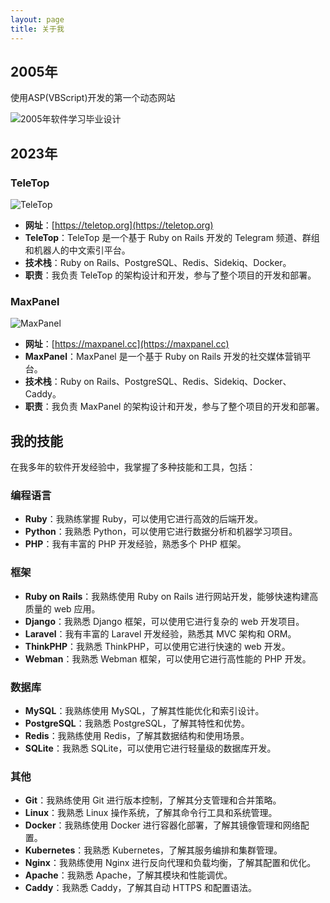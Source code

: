 ```yaml
---
layout: page
title: 关于我
---
```

## 2005年

使用ASP(VBScript)开发的第一个动态网站

![2005年软件学习毕业设计](/assets/img/ejob.jpg)

## 2023年

### TeleTop

![TeleTop](/assets/img/teletop.png)

- **网址**：[https://teletop.org](https://teletop.org)
- **TeleTop**：TeleTop 是一个基于 Ruby on Rails 开发的 Telegram 频道、群组和机器人的中文索引平台。
- **技术栈**：Ruby on Rails、PostgreSQL、Redis、Sidekiq、Docker。
- **职责**：我负责 TeleTop 的架构设计和开发，参与了整个项目的开发和部署。

### MaxPanel

![MaxPanel](/assets/img/maxpanel.png)

- **网址**：[https://maxpanel.cc](https://maxpanel.cc)
- **MaxPanel**：MaxPanel 是一个基于 Ruby on Rails 开发的社交媒体营销平台。
- **技术栈**：Ruby on Rails、PostgreSQL、Redis、Sidekiq、Docker、Caddy。
- **职责**：我负责 MaxPanel 的架构设计和开发，参与了整个项目的开发和部署。

## 我的技能

在我多年的软件开发经验中，我掌握了多种技能和工具，包括：

### 编程语言

- **Ruby**：我熟练掌握 Ruby，可以使用它进行高效的后端开发。
- **Python**：我熟悉 Python，可以使用它进行数据分析和机器学习项目。
- **PHP**：我有丰富的 PHP 开发经验，熟悉多个 PHP 框架。

### 框架

- **Ruby on Rails**：我熟练使用 Ruby on Rails 进行网站开发，能够快速构建高质量的 web 应用。
- **Django**：我熟悉 Django 框架，可以使用它进行复杂的 web 开发项目。
- **Laravel**：我有丰富的 Laravel 开发经验，熟悉其 MVC 架构和 ORM。
- **ThinkPHP**：我熟悉 ThinkPHP，可以使用它进行快速的 web 开发。
- **Webman**：我熟悉 Webman 框架，可以使用它进行高性能的 PHP 开发。

### 数据库

- **MySQL**：我熟练使用 MySQL，了解其性能优化和索引设计。
- **PostgreSQL**：我熟悉 PostgreSQL，了解其特性和优势。
- **Redis**：我熟练使用 Redis，了解其数据结构和使用场景。
- **SQLite**：我熟悉 SQLite，可以使用它进行轻量级的数据库开发。

### 其他

- **Git**：我熟练使用 Git 进行版本控制，了解其分支管理和合并策略。
- **Linux**：我熟悉 Linux 操作系统，了解其命令行工具和系统管理。
- **Docker**：我熟练使用 Docker 进行容器化部署，了解其镜像管理和网络配置。
- **Kubernetes**：我熟悉 Kubernetes，了解其服务编排和集群管理。
- **Nginx**：我熟练使用 Nginx 进行反向代理和负载均衡，了解其配置和优化。
- **Apache**：我熟悉 Apache，了解其模块和性能调优。
- **Caddy**：我熟悉 Caddy，了解其自动 HTTPS 和配置语法。
